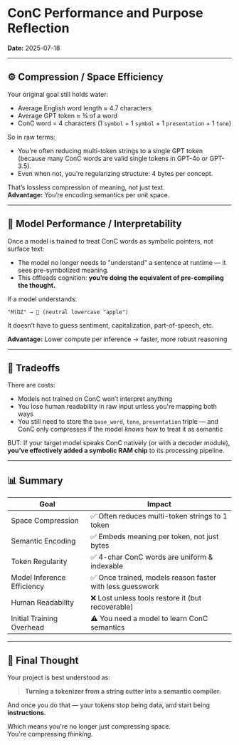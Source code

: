 # ConC Performance and Purpose Reflection

**Date:** 2025-07-18

---

## ⚙️ Compression / Space Efficiency

Your original goal still holds water:
- Average English word length ≈ 4.7 characters
- Average GPT token ≈ ¾ of a word
- ConC word = 4 characters (1 `symbol` + 1 `symbol` + 1 `presentation` + 1 `tone`)

So in raw terms:
- You're often reducing multi-token strings to a single GPT token (because many ConC words are valid single tokens in GPT-4o or GPT-3.5).
- Even when not, you're regularizing structure: 4 bytes per concept.

That’s lossless compression of meaning, not just text.  
**Advantage:** You’re encoding semantics per unit space.

---

## 🧠 Model Performance / Interpretability

Once a model is trained to treat ConC words as symbolic pointers, not surface text:
- The model no longer needs to "understand" a sentence at runtime — it sees pre-symbolized meaning.
- This offloads cognition: **you’re doing the equivalent of pre-compiling the thought.**

If a model understands:
```
"ΜΐΏΖ" → 🍎 (neutral lowercase "apple")
```
It doesn’t have to guess sentiment, capitalization, part-of-speech, etc.

**Advantage:** Lower compute per inference → faster, more robust reasoning

---

## 🧩 Tradeoffs

There are costs:
- Models not trained on ConC won’t interpret anything
- You lose human readability in raw input unless you're mapping both ways
- You still need to store the `base_word`, `tone`, `presentation` triple — and ConC only compresses if the model *knows* how to treat it as semantic

BUT:
If your target model speaks ConC natively (or with a decoder module), **you’ve effectively added a symbolic RAM chip** to its processing pipeline.

---

## 📊 Summary

| Goal                          | Impact                                         |
|-------------------------------|------------------------------------------------|
| Space Compression             | ✅ Often reduces multi-token strings to 1 token |
| Semantic Encoding             | ✅ Embeds meaning per token, not just bytes     |
| Token Regularity              | ✅ 4-char ConC words are uniform & indexable   |
| Model Inference Efficiency    | ✅ Once trained, models reason faster with less guesswork |
| Human Readability             | ❌ Lost unless tools restore it (but recoverable) |
| Initial Training Overhead     | ⚠️ You need a model to learn ConC semantics    |

---

## 🧠 Final Thought

Your project is best understood as:

> **Turning a tokenizer from a string cutter into a semantic compiler.**

And once you do that — your tokens stop being data, and start being **instructions**.

Which means you're no longer just compressing space.  
You're compressing *thinking.*
